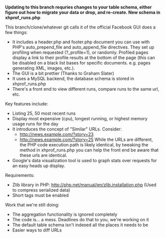 **Updating to this branch requries changes to your table schema, either figure 
out how to migrate your data or drop, and re-create. New schema in 
xhprof\_runs.php**

This branch/clone/whatever git calls it of the official Facebook GUI does a few things:

* It includes a header.php and footer.php document you can use with PHP's 
  auto\_prepend\_file and auto\_append\_file directives. They set up profiling 
  when requested (?\_profile=1), or randomly. Profiled pages display a link to 
  their profile results at the bottom of the page (this can be disabled on a 
  black list bases for specific documents. e.g. pages generating XML, images, 
  etc.).
* The GUI is a bit prettier (Thanks to Graham Slater)
* It uses a MySQL backend, the database schema is stored in xhprof\_runs.php 
* There's a front end to view different runs, compare runs to the same url, etc.

Key features include:

* Listing 25, 50 most recent runs
* Display most expensive (cpu), longest running, or highest memory usage runs 
  for the day
* It introduces the concept of "Similar" URLs. Consider:
  * http://news.example.com/?story=23
  * http://news.example.com/?story=25
  While the URLs are different, the PHP code execution path is likely identical,
  by tweaking the method in xhprof\_runs.php you can help the front end be aware
  that these urls are identical.
* Google's data visualization tool is used to graph stats over requests for an 
  easy heads up display.

Requirements:

* Zlib library in PHP: <http://php.net/manual/en/zlib.installation.php> 
  (Used to compress serialized data)
* Short tags must be enabled

Work that we're still doing:

* The aggregation functionality is ignored completely
* The code is... a mess. Deadlines do that to you, we're working on it
* The default table schema isn't indexed all the places it needs to be
* Easier ways to diff URLs